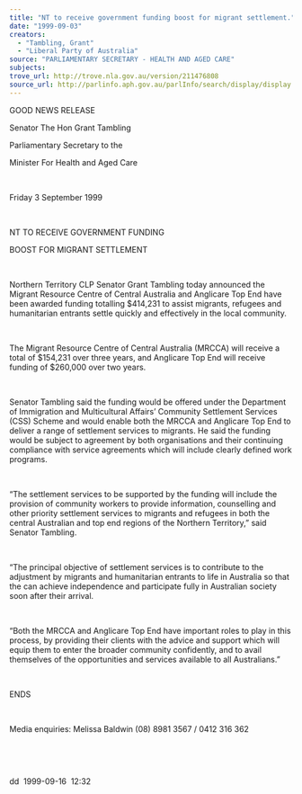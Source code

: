 ```yaml
---
title: "NT to receive government funding boost for migrant settlement."
date: "1999-09-03"
creators:
  - "Tambling, Grant"
  - "Liberal Party of Australia"
source: "PARLIAMENTARY SECRETARY - HEALTH AND AGED CARE"
subjects:
trove_url: http://trove.nla.gov.au/version/211476808
source_url: http://parlinfo.aph.gov.au/parlInfo/search/display/display.w3p;query=Id%3A%22media/pressrel/C6F06%22
---
```


   

  GOOD NEWS RELEASE

  Senator The Hon Grant Tambling

  Parliamentary Secretary to the

  Minister For Health and Aged Care

  

  Friday 3 September 1999

  

  NT TO RECEIVE GOVERNMENT 
FUNDING

  BOOST FOR MIGRANT SETTLEMENT

  

  Northern Territory CLP Senator Grant Tambling 
today   announced 
the Migrant Resource Centre of Central Australia and Anglicare Top End 
have been awarded funding totalling $414,231 to assist migrants, refugees 
and humanitarian entrants settle quickly and effectively in the local 
community.

  

  The Migrant Resource Centre of Central Australia (MRCCA) will receive 
a total of $154,231 over three years, and Anglicare Top End will receive 
funding of $260,000 over two years.

  

  Senator Tambling said the funding would be offered under the Department 
of Immigration and Multicultural Affairs’ Community Settlement Services 
(CSS) Scheme and would enable both the MRCCA and Anglicare Top End to 
deliver a range of settlement services to migrants. He said the funding 
would be subject to agreement by both organisations and their continuing 
compliance with service agreements which will include clearly defined 
work programs.

  

  “The settlement services to be supported by the funding will include 
the provision of community workers to provide information, counselling 
and other priority settlement services to migrants and refugees in both 
the central Australian and top end regions of the Northern Territory,” 
said Senator Tambling.

  

  “The principal objective of settlement services is to contribute 
to the adjustment by migrants and humanitarian entrants to life in Australia 
so that the can achieve independence and participate fully in Australian 
society soon after their arrival.

  

  “Both the MRCCA and Anglicare Top End have important roles to play 
in this process, by providing their clients with the advice and support 
which will equip them to enter the broader community confidently, and 
to avail themselves of the opportunities and services available to all 
Australians.”

  

  ENDS

  

  Media enquiries: Melissa Baldwin (08) 8981 3567 / 0412 316 362

  

  

  dd  1999-09-16  12:32

